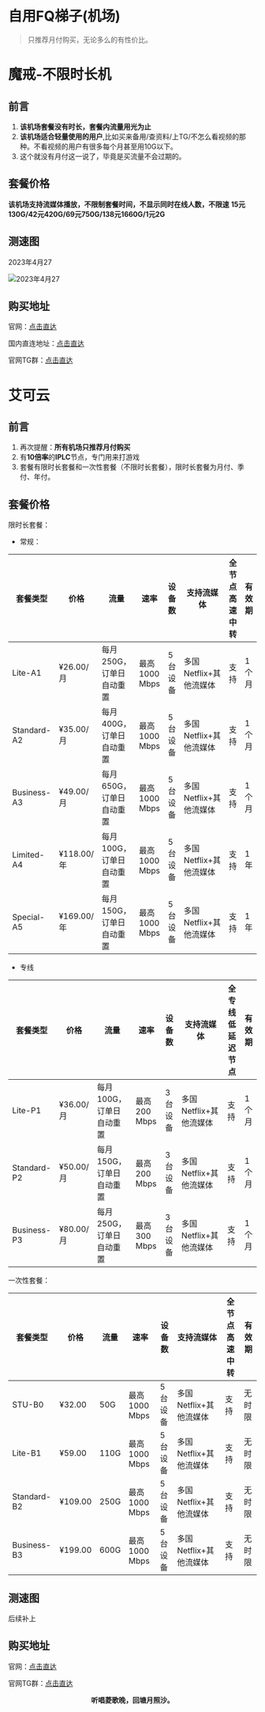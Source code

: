 # 自用FQ梯子(机场)


> 只推荐月付购买，无论多么的有性价比。

# 魔戒-不限时长机

## 前言

1. **该机场套餐没有时长，套餐内流量用光为止**
2. **该机场适合轻量使用的用户**,比如买来备用/查资料/上TG/不怎么看视频的那种。不看视频的用户有很多每个月甚至用10G以下。
3. 这个就没有月付这一说了，毕竟是买流量不会过期的。

## 套餐价格

**该机场支持流媒体播放，不限制套餐时间，不显示同时在线人数，不限速**
**15元130G/42元420G/69元750G/138元1660G/1元2G**

## 测速图

2023年4月27

![2023年4月27](https://pic1.imgdb.cn/item/644a7bf20d2dde5777fb6fe9.png)

## 购买地址

官网：[点击直达](https://www.mojie.me/#/register?code=mxADZSny)

国内直连地址：[点击直达](https://mojie.nl/#/register?code=mxADZSny)

官网TG群：[点击直达](https://t.me/Lord_Rings)

# 艾可云

## 前言

1. 再次提醒：**所有机场只推荐月付购买**
2. 有**10倍率**的**IPLC**节点，专门用来打游戏
3. 套餐有限时长套餐和一次性套餐（不限时长套餐），限时长套餐为月付、季付、年付。

## 套餐价格

限时长套餐：
- 常规：

|套餐类型|价格|流量|速率|设备数|支持流媒体|全节点高速中转|有效期|
|---|---|---|---|---|---|---|---|
|Lite-A1|¥26.00/月|每月250G，订单日自动重置|最高1000 Mbps|5台设备|多国Netflix+其他流媒体|支持|1个月|
|Standard-A2|¥35.00/月|每月400G，订单日自动重置|最高1000 Mbps|5台设备|多国Netflix+其他流媒体|支持|1个月|
|Business-A3|¥49.00/月|每月650G，订单日自动重置|最高1000 Mbps|5台设备|多国Netflix+其他流媒体|支持|1个月|
|Limited-A4|¥118.00/年|每月100G，订单日自动重置|最高1000 Mbps|5台设备|多国Netflix+其他流媒体|支持|1年|
|Special-A5|¥169.00/年|每月150G，订单日自动重置|最高1000 Mbps|5台设备|多国Netflix+其他流媒体|支持|1年|

- 专线

|套餐类型|价格|流量|速率|设备数|支持流媒体|全专线低延迟节点|有效期|
|---|---|---|---|---|---|---|---|
|Lite-P1|¥36.00/月|每月100G，订单日自动重置|最高200 Mbps|3台设备|多国Netflix+其他流媒体|支持|1个月|
|Standard-P2|¥50.00/月|每月150G，订单日自动重置|最高200 Mbps|3台设备|多国Netflix+其他流媒体|支持|1个月|
|Business-P3|¥80.00/月|每月250G，订单日自动重置|最高300 Mbps|3台设备|多国Netflix+其他流媒体|支持|1个月|

一次性套餐：

| 套餐类型 | 价格 | 流量 | 速率 | 设备数 | 支持流媒体 | 全节点高速中转 | 有效期 |
| --- | --- | --- | --- | --- | --- | --- | --- |
| STU-B0 | ¥32.00 | 50G | 最高1000 Mbps | 5台设备 | 多国Netflix+其他流媒体 | 支持 | 无时限 |
| Lite-B1 | ¥59.00 | 110G | 最高1000 Mbps | 5台设备 | 多国Netflix+其他流媒体 | 支持 | 无时限 |
| Standard-B2 | ¥109.00 | 250G | 最高1000 Mbps | 5台设备 | 多国Netflix+其他流媒体 | 支持 | 无时限 |
| Business-B3 | ¥199.00 | 600G | 最高1000 Mbps | 5台设备 | 多国Netflix+其他流媒体 | 支持 | 无时限 |

## 测速图

后续补上

## 购买地址

官网：[点击直达](https://www.akijapan.net/#/register?code=MgKFTy78)

官网TG群：[点击直达](https://t.me/v2akygg)

<b><center>听唱菱歌晚，回塘月照沙。</center></b>
